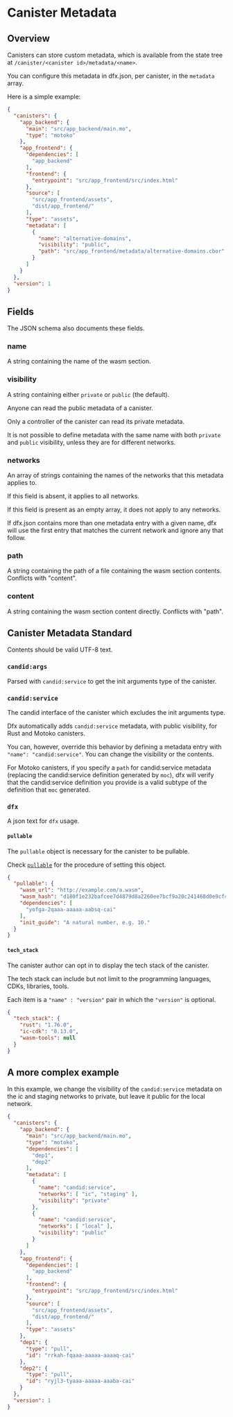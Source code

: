 # Canister Metadata

## Overview

Canisters can store custom metadata, which is available from the state tree at `/canister/<canister id>/metadata/<name>`.

You can configure this metadata in dfx.json, per canister, in the `metadata` array.

Here is a simple example:

```json
{
  "canisters": {
    "app_backend": {
      "main": "src/app_backend/main.mo",
      "type": "motoko"
    },
    "app_frontend": {
      "dependencies": [
        "app_backend"
      ],
      "frontend": {
        "entrypoint": "src/app_frontend/src/index.html"
      },
      "source": [
        "src/app_frontend/assets",
        "dist/app_frontend/"
      ],
      "type": "assets",
      "metadata": [
        {
          "name": "alternative-domains",
          "visibility": "public",
          "path": "src/app_frontend/metadata/alternative-domains.cbor"
        }
      ]
    }
  },
  "version": 1
}
```
## Fields

The JSON schema also documents these fields.

### name

A string containing the name of the wasm section.

### visibility

A string containing either `private` or `public` (the default).

Anyone can read the public metadata of a canister.

Only a controller of the canister can read its private metadata.

It is not possible to define metadata with the same name with both `private` and `public` visibility, unless they are for different networks.

### networks

An array of strings containing the names of the networks that this metadata applies to.

If this field is absent, it applies to all networks.

If this field is present as an empty array, it does not apply to any networks.

If dfx.json contains more than one metadata entry with a given name, dfx will use the first entry that matches the current network and ignore any that follow.

### path

A string containing the path of a file containing the wasm section contents. Conflicts with "content".

### content

A string containing the wasm section content directly. Conflicts with "path".

## Canister Metadata Standard

Contents should be valid UTF-8 text.

### `candid:args`

Parsed with `candid:service` to get the init arguments type of the canister.

### `candid:service`

The candid interface of the canister which excludes the init arguments type.

Dfx automatically adds `candid:service` metadata, with public visibility, for Rust and Motoko canisters.

You can, however, override this behavior by defining a metadata entry with `"name": "candid:service"`.  You can change the visibility or the contents.

For Motoko canisters, if you specify a `path` for candid:service metadata (replacing the candid:service definition generated by `moc`), dfx will verify that the candid:service definition you provide is a valid subtype of the definition that `moc` generated.

### `dfx`

A json text for `dfx` usage.

#### `pullable`

The `pullable` object is necessary for the canister to be pullable.

Check [`pullable`](pull-dependencies.md#service-provider-workflow) for the procedure of setting this object.

```json
{
  "pullable": {
    "wasm_url": "http://example.com/a.wasm",
    "wasm_hash": "d180f1e232bafcee7d4879d8a2260ee7bcf9a20c241468d0e9cf4aa15ef8f312",
    "dependencies": [
      "yofga-2qaaa-aaaaa-aabsq-cai"
    ],
    "init_guide": "A natural number, e.g. 10."
  }
}
```

#### `tech_stack`

The canister author can opt in to display the tech stack of the canister.

The tech stack can include but not limit to the programming languages, CDKs, libraries, tools.

Each item is a `"name" : "version"` pair in which the `"version"` is optional.

```json
{
  "tech_stack": {
    "rust": "1.76.0",
    "ic-cdk": "0.13.0",
    "wasm-tools": null
  }
}
```

## A more complex example

In this example, we change the visibility of the `candid:service` metadata on the ic and staging networks to private, but leave it public for the local network.

```json
{
  "canisters": {
    "app_backend": {
      "main": "src/app_backend/main.mo",
      "type": "motoko",
      "dependencies": [
        "dep1",
        "dep2"
      ],
      "metadata": [
        {
          "name": "candid:service",
          "networks": [ "ic", "staging" ],
          "visibility": "private"
        },
        {
          "name": "candid:service",
          "networks": [ "local" ],
          "visibility": "public"
        }
      ]
    },
    "app_frontend": {
      "dependencies": [
        "app_backend"
      ],
      "frontend": {
        "entrypoint": "src/app_frontend/src/index.html"
      },
      "source": [
        "src/app_frontend/assets",
        "dist/app_frontend/"
      ],
      "type": "assets"
    },
    "dep1": {
      "type": "pull",
      "id": "rrkah-fqaaa-aaaaa-aaaaq-cai"
    },
    "dep2": {
      "type": "pull",
      "id": "ryjl3-tyaaa-aaaaa-aaaba-cai"
    }
  },
  "version": 1
}
```
